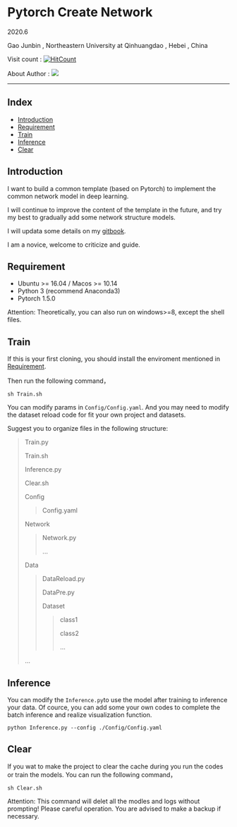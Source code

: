 # Pytorch Create Network

2020.6

Gao Junbin , Northeastern University at Qinhuangdao , Hebei , China

Visit count : [![HitCount](http://hits.dwyl.com/gaojunbin/Pytorch-Create-Network.svg)](http://hits.dwyl.com/gaojunbin/Pytorch-Create-Network)

About Author : [![](https://badgen.net/badge/icon/Website?icon=chrome&label)](http://junbin.xyz) 

---

## Index

- [Introduction](#Introduction)
- [Requirement](#Requirement)
- [Train](#Train)
- [Inference](#Inference)
- [Clear](#Clear)

## Introduction

I want to build a common template (based on Pytorch) to implement the common network model in deep learning.

I will continue to improve the content of the template in the future, and try my best to gradually add some network structure models.

I will updata some details on my [gitbook](https://junbin.gitbook.io/studynotes/).

I am a novice, welcome to criticize and guide.

## Requirement 

- Ubuntu >= 16.04 / Macos >= 10.14
- Python 3 (recommend Anaconda3)
- Pytorch 1.5.0

Attention: Theoretically, you can also run on windows>=8, except the shell files.

## Train

If this is your first cloning, you should install the enviroment mentioned in [Requirement](#Requirement).

Then run the following command，

```shell
sh Train.sh
```

You can modify params in `Config/Config.yaml`. And you may need to modify the dataset reload code for fit your own project and datasets.

Suggest you to organize files in the following structure:

> Train.py
>
> Train.sh
>
> Inference.py
>
> Clear.sh
>
> Config
>
> > Config.yaml
>
> Network
>
> > Network.py
> >
> > ...
>
> Data
>
> > DataReload.py
> >
> > DataPre.py
> >
> > Dataset
> >
> > > class1
> > >
> > > class2
> > >
> > > ...
>
> ...

## Inference

You can modify the ```Inference.py```to use the model after training to inference your data. Of cource, you can add some your own codes to complete the batch inference and realize visualization function.

```shell
python Inference.py --config ./Config/Config.yaml
```

## Clear

If you wat to make the project to clear the cache during you run the codes or train the models. You can run the following command，

```shell
sh Clear.sh
```

Attention: This command will delet all the modles and logs without prompting! Please careful operation. You are advised to make a backup if necessary.